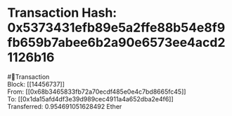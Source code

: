 
Transaction Hash: 0x5373431efb89e5a2ffe88b54e8f9fb659b7abee6b2a90e6573ee4acd21126b16
====================================================================================
  
#💸Transaction  
Block: [[14456737]]  
From: [[0x68b3465833fb72a70ecdf485e0e4c7bd8665fc45]]  
To: [[0x1da15afd4df3e39d989cec4911a4a652dba2e4f6]]  
Transferred: 0.954691051628492 Ether